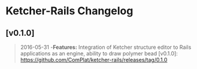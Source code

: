 
# Ketcher-Rails Changelog

## [v0.1.0]
> 2016-05-31
-**Features:** Integration of Ketcher structure editor to Rails applications as an engine, ability to draw polymer bead
[v0.1.0]: https://github.com/ComPlat/ketcher-rails/releases/tag/0.1.0
